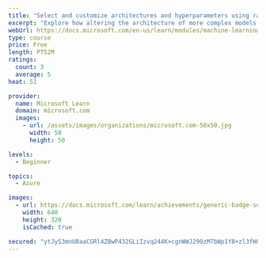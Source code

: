 ```yaml
---
title: "Select and customize architectures and hyperparameters using random forest"
excerpt: "Explore how altering the architecture of more complex models can bring about more effective results."
webUrl: https://docs.microsoft.com/en-us/learn/modules/machine-learning-architectures-and-hyperparameters/
type: course
price: Free
length: PT52M
ratings:
  count: 3
  average: 5
heat: 51

provider:
  name: Microsoft Learn
  domain: microsoft.com
  images:
    - url: /assets/images/organizations/microsoft.com-50x50.jpg
      width: 50
      height: 50

levels:
  - Beginner

topics:
  - Azure

images:
  - url: https://docs.microsoft.com/learn/achievements/generic-badge-social.png
    width: 640
    height: 320
    isCached: true

secured: "ytJyS3mnU8aaCGRl4ZBwP432GLiIzvq244K+cgnWWJ299zM7bWp1Y8+zl3fHOLFfoXbLOWs21CmUJK1Ngw98CpiT0H++xLqOpWf3OKU7DErc0b96opiwIRJzEpzxkHSACk+Rvs3GByYreHq3R8ugMAR6+esRV0U2/fZLnMONNRvP4sJtg0ZTJ9ReSIsFCEyq0vW3F2x9cjDrIwsCtSCHbbc1y8+FWiGoAo+Ny+6z91ZVD17rJygZuBLWTB6Q8q7bDZaTpgodIfdRxbffSiHGAuyvKG0o5FdpmGxlQjVfENEDYkQMl6yzhSmr91SPHMWa8hxePpsl/+fnAQ0k+CgxON8DJeFPfFHxf46guGM3c8NrDAh3Z26K4wvbr9wo2exaWgeRRVZc714akGLdZnOqz+Fey/CkhoGiWaRoAflW8AI=;jsbBTFax5dOJGnXqPD646w=="
---
```


